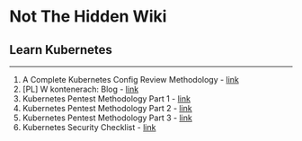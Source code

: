 # Not The Hidden Wiki

## Learn Kubernetes
-----

1. A Complete Kubernetes Config Review Methodology - [link](https://securitycafe.ro/2023/02/27/a-complete-kubernetes-config-review-methodology/)
2. [PL] W kontenerach: Blog - [link](https://wkontenerach.pl/blog/)
3. Kubernetes Pentest Methodology Part 1 - [link](https://www.cyberark.com/resources/threat-research-blog/kubernetes-pentest-methodology-part-1)
4. Kubernetes Pentest Methodology Part 2 - [link](https://www.cyberark.com/resources/threat-research-blog/kubernetes-pentest-methodology-part-2)
5. Kubernetes Pentest Methodology Part 3 - [link](https://www.cyberark.com/resources/threat-research-blog/kubernetes-pentest-methodology-part-3)
6. Kubernetes Security Checklist - [link](https://kubernetes.io/docs/concepts/security/security-checklist/)